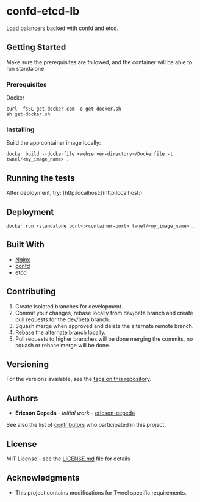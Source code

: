 # confd-etcd-lb

Load balancers backed with confd and etcd.

## Getting Started

Make sure the prerequisites are followed, and the container will be able to run standalone.

### Prerequisites

Docker

```
curl -fsSL get.docker.com -o get-docker.sh
sh get-docker.sh
```

### Installing

Build the app container image locally:

```
docker build --dockerfile <webserver-directory>/Dockerfile -t twnel/<my_image_name> .
```

## Running the tests

After deployment, try: [http:localhost:<standalone port>](http:localhost:<standalone port>)

## Deployment

```
docker run <standalone port>:<container-port> twnel/<my_image_name> .
```

## Built With

* [Nginx](http://nginx.com)
* [confd](http://www.confd.io)
* [etcd](https://coreos.com/etcd/)

## Contributing

1. Create isolated branches for development.
2. Commit your changes, rebase locally from dev/beta branch and create pull requests for the dev/beta branch.
3. Squash merge when approved and delete the alternate remote branch.
4. Rebase the alternate branch locally.
5. Pull requests to higher branches will be done merging the commits, no squash or rebase merge will be done.

## Versioning

For the versions available, see the [tags on this repository](https://github.com/Twnel/confd-etcd-lb/tags). 

## Authors

* **Ericson Cepeda** - *Initial work* - [ericson-cepeda](https://github.com/ericson-cepeda)

See also the list of [contributors](https://github.com/Twnel/confd-etcd-lb/contributors) who participated in this project.

## License

MIT License - see the [LICENSE.md](LICENSE.md) file for details

## Acknowledgments

* This project contains modifications for Twnel specific requirements.
